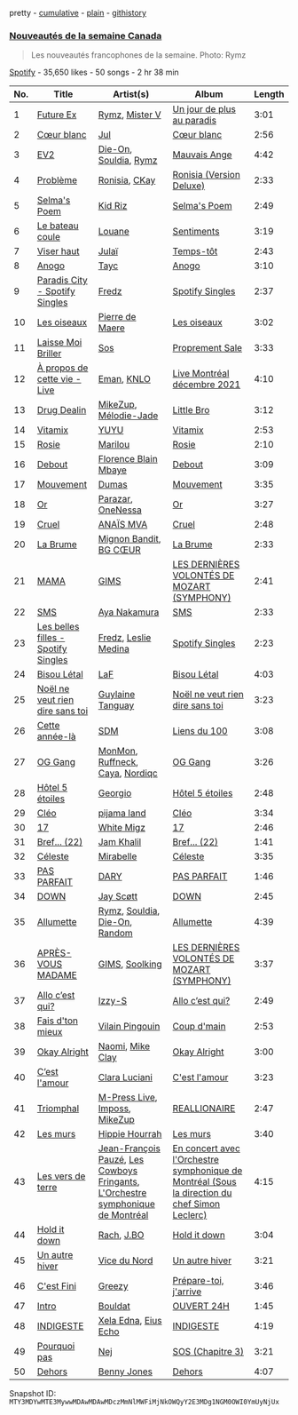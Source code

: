 pretty - [cumulative](/playlists/cumulative/37i9dQZF1DX9SvXmR7wQty.md) - [plain](/playlists/plain/37i9dQZF1DX9SvXmR7wQty) - [githistory](https://github.githistory.xyz/mackorone/spotify-playlist-archive/blob/main/playlists/plain/37i9dQZF1DX9SvXmR7wQty)

### [Nouveautés de la semaine Canada](https://open.spotify.com/playlist/37i9dQZF1DX9SvXmR7wQty)

> Les nouveautés francophones de la semaine\. Photo: Rymz

[Spotify](https://open.spotify.com/user/spotify) - 35,650 likes - 50 songs - 2 hr 38 min

| No. | Title | Artist(s) | Album | Length |
|---|---|---|---|---|
| 1 | [Future Ex](https://open.spotify.com/track/4c5hY1uAZGRFWrcwb3ZSjO) | [Rymz](https://open.spotify.com/artist/3dN1EUAKOFCUBPFXRUdqKu), [Mister V](https://open.spotify.com/artist/5qisLjDrKoHMI9zOK2hfzs) | [Un jour de plus au paradis](https://open.spotify.com/album/3rz0HsjWhOAom7JaSRziWd) | 3:01 |
| 2 | [Cœur blanc](https://open.spotify.com/track/5BwdbhIcQPWM7Vpo9ggAsx) | [Jul](https://open.spotify.com/artist/3IW7ScrzXmPvZhB27hmfgy) | [Cœur blanc](https://open.spotify.com/album/5IGzOCeKvbUR4q31ZkNz8k) | 2:56 |
| 3 | [EV2](https://open.spotify.com/track/2RUJJtbGdliDKtsQpw6zDW) | [Die\-On](https://open.spotify.com/artist/3PiPx0tAJVVmdwScvelkq3), [Souldia](https://open.spotify.com/artist/6ekcMUMZoiX2HBbQGZgNh1), [Rymz](https://open.spotify.com/artist/3dN1EUAKOFCUBPFXRUdqKu) | [Mauvais Ange](https://open.spotify.com/album/1dUgspOSlYWQT0WSJBdvYU) | 4:42 |
| 4 | [Problème](https://open.spotify.com/track/1IKD320Lvoj3TgAUnCVE28) | [Ronisia](https://open.spotify.com/artist/4krMq8pXkLVTGplpYgHlnV), [CKay](https://open.spotify.com/artist/048LktY5zMnakWq7PTtFrz) | [Ronisia \(Version Deluxe\)](https://open.spotify.com/album/6n3BM7djoly8rX6AG9dnFW) | 2:33 |
| 5 | [Selma's Poem](https://open.spotify.com/track/1ZCNl1rU25UEOVu31CoB7O) | [Kid Riz](https://open.spotify.com/artist/3prhbrzge1TX4LaZRSfwme) | [Selma's Poem](https://open.spotify.com/album/3E96LH5gbN344RYRkY52Rk) | 2:49 |
| 6 | [Le bateau coule](https://open.spotify.com/track/2BJTC2ecrYNJlDicV2seY6) | [Louane](https://open.spotify.com/artist/7wjeXCtRND2ZdKfMJFu6JC) | [Sentiments](https://open.spotify.com/album/6pMBX4kMdtRQvaBJmOPHVj) | 3:19 |
| 7 | [Viser haut](https://open.spotify.com/track/3WqvryjPUMyWD3gG4sc97X) | [Julaï](https://open.spotify.com/artist/121HfPsWH7DqRtTtF5PEWn) | [Temps\-tôt](https://open.spotify.com/album/7BqKxMQVXELSYioMF4aDmE) | 2:43 |
| 8 | [Anogo](https://open.spotify.com/track/4TS6GJz8xn4suZRv3yHUnf) | [Tayc](https://open.spotify.com/artist/7gU9VyFRN3JWPJ5oHOil60) | [Anogo](https://open.spotify.com/album/09SRcm2Hxpmf2N9zRFouhT) | 3:10 |
| 9 | [Paradis City \- Spotify Singles](https://open.spotify.com/track/5mYuMW990U9kGRaCEpk0nI) | [Fredz](https://open.spotify.com/artist/6vclJnUiJ9D7IW0OP54MFT) | [Spotify Singles](https://open.spotify.com/album/0UlPdvDUpDNBxcN8l5u3Iw) | 2:37 |
| 10 | [Les oiseaux](https://open.spotify.com/track/0qsPxIocq7duPoOi4Wuh6r) | [Pierre de Maere](https://open.spotify.com/artist/13mm5rU1jvWfWG6uQ46ypd) | [Les oiseaux](https://open.spotify.com/album/6dVghlMJK0hlb5o4CSBVwi) | 3:02 |
| 11 | [Laisse Moi Briller](https://open.spotify.com/track/1l1yMpBteunwG3n5jbqeea) | [Sos](https://open.spotify.com/artist/1EnJt9iisNqggNX4yF5xQU) | [Proprement Sale](https://open.spotify.com/album/5zoD0DXvPZUSOY920ONCAC) | 3:33 |
| 12 | [À propos de cette vie \- Live](https://open.spotify.com/track/7MI36FX7hyZm3CheoHsPn3) | [Eman](https://open.spotify.com/artist/0577M91sH51YDk2o3cGko9), [KNLO](https://open.spotify.com/artist/56zW5cgHbn3F88lDBF6wAV) | [Live Montréal décembre 2021](https://open.spotify.com/album/2DO0gBo5BXFAtqMQFyuPXl) | 4:10 |
| 13 | [Drug Dealin](https://open.spotify.com/track/3cwQfiYlCCsA4TcsbMxYv2) | [MikeZup](https://open.spotify.com/artist/3kmw1yvcUhvPD3pDz8hOVk), [Mélodie\-Jade](https://open.spotify.com/artist/1TdEVPQUOtvEypnIOeSjDK) | [Little Bro](https://open.spotify.com/album/69GbVidiLTfUezF80QTcff) | 3:12 |
| 14 | [Vitamix](https://open.spotify.com/track/1FKG7W0cVenRDl9Nx1m0jE) | [YUYU](https://open.spotify.com/artist/7AKP5OQLpIiuPLGQ7d4Seh) | [Vitamix](https://open.spotify.com/album/1WKZ26ChixsM6wWkqQLiO7) | 2:53 |
| 15 | [Rosie](https://open.spotify.com/track/0IdEk5hsxS3EuAYxaC1po9) | [Marilou](https://open.spotify.com/artist/502LJ9OJfK5m2p1CGDx8vf) | [Rosie](https://open.spotify.com/album/4yC75iKVbC9rn6ukGIRDFR) | 2:10 |
| 16 | [Debout](https://open.spotify.com/track/2a0KsoV1yJ1rzTcjBNtues) | [Florence Blain Mbaye](https://open.spotify.com/artist/1GcVTq3mncCmPHWAvpnmeC) | [Debout](https://open.spotify.com/album/0OC5zspW5A1VJ1WelSav3W) | 3:09 |
| 17 | [Mouvement](https://open.spotify.com/track/1OMxix5qxrog3smi3VFlsB) | [Dumas](https://open.spotify.com/artist/7HK83pzwHsZqiGchCqtMuD) | [Mouvement](https://open.spotify.com/album/4xbmykkN4gsVSyc53UiOQK) | 3:35 |
| 18 | [Or](https://open.spotify.com/track/6kVJIh50Nw8zDXCQEWAkBT) | [Parazar](https://open.spotify.com/artist/6f0kSez71CExbBGe7WkonD), [OneNessa](https://open.spotify.com/artist/72oaCcX2X3nBhyhZGEjnFK) | [Or](https://open.spotify.com/album/7baidwdjs0YAGX4eKVMK7e) | 3:27 |
| 19 | [Cruel](https://open.spotify.com/track/0ZnW5FPjwOOEtWlTSpvazP) | [ANAÏS MVA](https://open.spotify.com/artist/2MBvn4Y3ugNmUlWp1W65QL) | [Cruel](https://open.spotify.com/album/77vFwNefYwvUme8LGGqiYF) | 2:48 |
| 20 | [La Brume](https://open.spotify.com/track/11mrYqiLcOZAPPzoGjcYWH) | [Mignon Bandit](https://open.spotify.com/artist/4iTJIo5yTKFlkHulNB6zUV), [BG CŒUR](https://open.spotify.com/artist/7j8iMg1W2sPAIrwaqk9ncR) | [La Brume](https://open.spotify.com/album/79EpY8kEDCBw89o7HRg1on) | 2:33 |
| 21 | [MAMA](https://open.spotify.com/track/4P79OOQkEYekflp46u6GKM) | [GIMS](https://open.spotify.com/artist/0GOx72r5AAEKRGQFn3xqXK) | [LES DERNIÈRES VOLONTÉS DE MOZART \(SYMPHONY\)](https://open.spotify.com/album/4u1S2O3WTGIj53GqtpVjlI) | 2:41 |
| 22 | [SMS](https://open.spotify.com/track/6PlZ3T2h2dpoEWKrviNkKS) | [Aya Nakamura](https://open.spotify.com/artist/7IlRNXHjoOCgEAWN5qYksg) | [SMS](https://open.spotify.com/album/3IW8rGJYse4RVtu1GaAGQJ) | 2:33 |
| 23 | [Les belles filles \- Spotify Singles](https://open.spotify.com/track/312JgU2zABk8VkjSdkjonp) | [Fredz](https://open.spotify.com/artist/6vclJnUiJ9D7IW0OP54MFT), [Leslie Medina](https://open.spotify.com/artist/6v4kwEeHOGcxcS9PtYAoYN) | [Spotify Singles](https://open.spotify.com/album/0UlPdvDUpDNBxcN8l5u3Iw) | 2:23 |
| 24 | [Bisou Létal](https://open.spotify.com/track/6BEh9v8ZJlJKynsT79FWhP) | [LaF](https://open.spotify.com/artist/3fzSQmdffYb5EAzz30qUp8) | [Bisou Létal](https://open.spotify.com/album/58RPzzvZJu8GS6FKyrkvNm) | 4:03 |
| 25 | [Noël ne veut rien dire sans toi](https://open.spotify.com/track/6B9P8QWO4rSIxDUiuQigQI) | [Guylaine Tanguay](https://open.spotify.com/artist/0Iuhto6zolchevPI47mKdD) | [Noël ne veut rien dire sans toi](https://open.spotify.com/album/1tAovDmk856d4TWrsMjENx) | 3:23 |
| 26 | [Cette année\-là](https://open.spotify.com/track/41NJluEub1MMcwkUo411an) | [SDM](https://open.spotify.com/artist/0LKAV3zJ8a8AIGnyc5OvfB) | [Liens du 100](https://open.spotify.com/album/3pQgpHGzZu1MaylCk7B99D) | 3:08 |
| 27 | [OG Gang](https://open.spotify.com/track/6U8gy0hqd1kF53sILUYFPS) | [MonMon](https://open.spotify.com/artist/2MUhto1HVbmHfpVKwRPwlZ), [Ruffneck](https://open.spotify.com/artist/5EqZfRDXWH1w0m6Djo5UKO), [Caya](https://open.spotify.com/artist/23vve81LSeTNBa0QtzI0nY), [Nordiqc](https://open.spotify.com/artist/33eVpx3Jm3YbG2Bf5utbVn) | [OG Gang](https://open.spotify.com/album/444efVgrIdTMZXrKqjgfH7) | 3:26 |
| 28 | [Hôtel 5 étoiles](https://open.spotify.com/track/54h2v2JyOUk2sfEgrToKWw) | [Georgio](https://open.spotify.com/artist/6Xc0KDqzw5u6EQLgdfeoKO) | [Hôtel 5 étoiles](https://open.spotify.com/album/4OoSNQ8nW54o8fJZ0oCToM) | 2:48 |
| 29 | [Cléo](https://open.spotify.com/track/4XeOoFtBcUbtgTyygdzX0s) | [pijama land](https://open.spotify.com/artist/4R5DOIzMI1Tv1Tqtmuh5NY) | [Cléo](https://open.spotify.com/album/6cw0g0xUnBvDK0MBZJ4wQz) | 3:34 |
| 30 | [17](https://open.spotify.com/track/6yERTgc0PMeOMQnU9YPYvr) | [White Migz](https://open.spotify.com/artist/2HLKLDXuuQlYM5YxZ21rN8) | [17](https://open.spotify.com/album/2ONGA0gh1hQIxqvUSRU07B) | 2:46 |
| 31 | [Bref..\. \(22\)](https://open.spotify.com/track/1pA1C3qmBysEz7IVG2znzy) | [Jam Khalil](https://open.spotify.com/artist/0pQTmAZD71vfB70Jn3Yzh8) | [Bref..\. \(22\)](https://open.spotify.com/album/3n9lVvGITEM6DcpoYu5g2B) | 1:41 |
| 32 | [Céleste](https://open.spotify.com/track/5unXkdbN9kPIKy9ZxMKD0p) | [Mirabelle](https://open.spotify.com/artist/7ccDEQF3klS28iA5TI3b6m) | [Céleste](https://open.spotify.com/album/1yGzLkzijaOc08DZPGUhH0) | 3:35 |
| 33 | [PAS PARFAIT](https://open.spotify.com/track/67n75KB2XSpGfpEhywJqoC) | [DARY](https://open.spotify.com/artist/7vfo5uAqkgpHfgTW2LmSPG) | [PAS PARFAIT](https://open.spotify.com/album/7GeWEIF99pszn550tNaBti) | 1:46 |
| 34 | [DOWN](https://open.spotify.com/track/2FLFmCpVrGBTp0C85BaFWL) | [Jay Scøtt](https://open.spotify.com/artist/3G9XTWY09egHqHlbRcP5cx) | [DOWN](https://open.spotify.com/album/4PN3DB5DCWhfnKL8MPmmJV) | 2:45 |
| 35 | [Allumette](https://open.spotify.com/track/7BJ4JuN9t3TNfb43KFgC41) | [Rymz](https://open.spotify.com/artist/3dN1EUAKOFCUBPFXRUdqKu), [Souldia](https://open.spotify.com/artist/6ekcMUMZoiX2HBbQGZgNh1), [Die\-On](https://open.spotify.com/artist/3PiPx0tAJVVmdwScvelkq3), [Random](https://open.spotify.com/artist/20JaTdfk3frqSwaYIf0ko8) | [Allumette](https://open.spotify.com/album/23b8mvJqyDE82TTWTa5dHA) | 4:39 |
| 36 | [APRÈS\-VOUS MADAME](https://open.spotify.com/track/3s7x3OMiEI7cmE8KBxIwCy) | [GIMS](https://open.spotify.com/artist/0GOx72r5AAEKRGQFn3xqXK), [Soolking](https://open.spotify.com/artist/0GgY7hjMoGDsX8ZDe2mwds) | [LES DERNIÈRES VOLONTÉS DE MOZART \(SYMPHONY\)](https://open.spotify.com/album/4u1S2O3WTGIj53GqtpVjlI) | 3:37 |
| 37 | [Allo c’est qui?](https://open.spotify.com/track/7JvS9AEXvNPsouhhVECNeZ) | [Izzy\-S](https://open.spotify.com/artist/76DXtaWMXZQbRZUHkQEdDQ) | [Allo c’est qui?](https://open.spotify.com/album/4QBGKhrngSOqtwohuYVHgz) | 2:49 |
| 38 | [Fais d'ton mieux](https://open.spotify.com/track/1hT3zbFnBBsBePb9L88rvS) | [Vilain Pingouin](https://open.spotify.com/artist/7lS2jO7gRXSOtMYlhfjtbi) | [Coup d'main](https://open.spotify.com/album/6saFvgXeJMn2MNUUTYNOnL) | 2:53 |
| 39 | [Okay Alright](https://open.spotify.com/track/2GArWv8wnjIqa4qPoklWYp) | [Naomi](https://open.spotify.com/artist/7kCkigPAOvUemaGziItnCo), [Mike Clay](https://open.spotify.com/artist/0XkKzWXudWJloK6SWsH8B8) | [Okay Alright](https://open.spotify.com/album/3twW1Nt9efy1w1S0ukT1lL) | 3:00 |
| 40 | [C’est l'amour](https://open.spotify.com/track/7rN6ZfNI2NLO4rDIXU4Gey) | [Clara Luciani](https://open.spotify.com/artist/2oVrruuEI0Dr2I4NvLtQS0) | [C'est l'amour](https://open.spotify.com/album/7c3GhsG5ByopG3M8ZlGanx) | 3:23 |
| 41 | [Triomphal](https://open.spotify.com/track/4fyHka6VfWq6UQ61p8xjC5) | [M\-Press Live](https://open.spotify.com/artist/5nJC0rvHpmXz7JLNE9kf6v), [Imposs](https://open.spotify.com/artist/7jAs3bSFCCU88rzme8E9fz), [MikeZup](https://open.spotify.com/artist/3kmw1yvcUhvPD3pDz8hOVk) | [REALLIONAIRE](https://open.spotify.com/album/1MKsUiNuDOBqPZtIYpOPEX) | 2:47 |
| 42 | [Les murs](https://open.spotify.com/track/56cfcyfAcQJEUvKHOwjXuZ) | [Hippie Hourrah](https://open.spotify.com/artist/3bleTECnmOHmAXDHp057aj) | [Les murs](https://open.spotify.com/album/6HW17MhlbFPAExlsGgW70n) | 3:40 |
| 43 | [Les vers de terre](https://open.spotify.com/track/5R62T4nTWumtExeZWzl04d) | [Jean\-François Pauzé](https://open.spotify.com/artist/05vqC1aLoKQqzKf7u5JYB1), [Les Cowboys Fringants](https://open.spotify.com/artist/54BZLczVMsW9sPSIcUst1a), [L'Orchestre symphonique de Montréal](https://open.spotify.com/artist/6OZREhtkulCjRKDEFHwQRA) | [En concert avec l'Orchestre symphonique de Montréal \(Sous la direction du chef Simon Leclerc\)](https://open.spotify.com/album/0Mpkof9L7BbYbOjQ1dTmM2) | 4:15 |
| 44 | [Hold it down](https://open.spotify.com/track/31CvdrRgCvWY3QpgJW7h9F) | [Rach](https://open.spotify.com/artist/1Qyyc7H8E9gI5nEjWTQk7n), [J.BO](https://open.spotify.com/artist/6qfbY11F2cczEo2xrQeQBG) | [Hold it down](https://open.spotify.com/album/1W30EfvKo5lbKhBcsooDD8) | 3:04 |
| 45 | [Un autre hiver](https://open.spotify.com/track/6eLjr4UAIHYZvhBgjPlZ3L) | [Vice du Nord](https://open.spotify.com/artist/4yJ5foa0Em55APjnvFE6qm) | [Un autre hiver](https://open.spotify.com/album/146JbylMbF5nxNfrbWMVwu) | 3:21 |
| 46 | [C'est Fini](https://open.spotify.com/track/4NrutV5j76crKVLiV1kPbk) | [Greezy](https://open.spotify.com/artist/1zZ9nySaVJp9srjS4Cd1hr) | [Prépare\-toi, j'arrive](https://open.spotify.com/album/0FAvbTRff9FGLruvKFaFmp) | 3:46 |
| 47 | [Intro](https://open.spotify.com/track/6uqkrRopGG4wmbOG8ZTxos) | [Bouldat](https://open.spotify.com/artist/6OJIqTSNa43LsvZmIURNAb) | [OUVERT 24H](https://open.spotify.com/album/7EqcDXSFsZso51h1g7cBAM) | 1:45 |
| 48 | [INDIGESTE](https://open.spotify.com/track/3ZDi3WHqcMnKmzkURhullh) | [Xela Edna](https://open.spotify.com/artist/5uurP255LK3PxVKgkZWMdS), [Eius Echo](https://open.spotify.com/artist/5HKktNgsAXBcjWG4frwBmE) | [INDIGESTE](https://open.spotify.com/album/2M6g0osfsD5esMvkZUX5JX) | 4:19 |
| 49 | [Pourquoi pas](https://open.spotify.com/track/1X0N8oqu5d6K7gTxdPwIBO) | [Nej](https://open.spotify.com/artist/3BQ9mWlgFRfMr5EdNfc10a) | [SOS \(Chapitre 3\)](https://open.spotify.com/album/6oCXtKVOwAtyiAncg4QVWt) | 3:21 |
| 50 | [Dehors](https://open.spotify.com/track/6908N1jJYf1MLqYLOsKB9n) | [Benny Jones](https://open.spotify.com/artist/0wPPEcF8D98SYef1pVULYB) | [Dehors](https://open.spotify.com/album/4007gs1NbjgQqxYx2ZeCmC) | 4:07 |

Snapshot ID: `MTY3MDYwMTE3MywwMDAwMDAwMDczMmNlMWFiMjNkOWQyY2E3MDg1NGM0OWI0YmUyNjUx`
